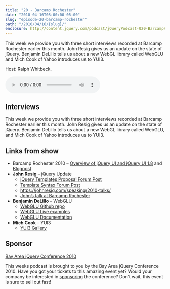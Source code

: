 ```yaml
---
title: "20 - Barcamp Rochester"
date: "2010-04-16T08:00:00-05:00"
slug: "episode-20-barcamp-rochester"
path: "/2010/04/16/{slug}/"
enclosure: http://content.jquery.com/podcast/jQueryPodcast-020-BarcampRochester.mp3
---
```

This week we provide you with three short interviews recorded at Barcamp Rochester earlier this month.  John Resig gives us an update on the state of jQuery.  Benjamin DeLillo tells us about a new WebGL library called WebGLU and Mich Cook of Yahoo introduces us to YUI3.

Host: Ralph Whitbeck.

<audio src="http://content.jquery.com/podcast/jQueryPodcast-020-BarcampRochester.mp3" controls=""></audio>

## Interviews

This week we provide you with three short interviews recorded at Barcamp Rochester earlier this month. John Resig gives us an update on the state of jQuery. Benjamin DeLillo tells us about a new WebGL library called WebGLU, and Mich Cook of Yahoo introduces us to YUI3.

## Links from show

* Barcamp Rochester 2010 – [Overview of jQuery UI and jQuery UI 1.8](http://web.archive.org/web/20110403012218/http://ralphwhitbeck.com/talks/barcamp10/) and [Blogpost](http://web.archive.org/web/20100427174955/http://ralphwhitbeck.com/2010/04/04/BarcampRochester2010OverviewOfJQueryUIAndJQueryUI18.aspx)
* **John Resig** – jQuery Update
    * [jQuery Templates Proposal Forum Post](http://web.archive.org/web/20100308133558/http://forum.jquery.com/topic/jquery-templates-proposal)
    * [Template Syntax Forum Post](http://web.archive.org/web/20100410205749/http://forum.jquery.com/topic/templating-syntax)
    * <https://johnresig.com/speaking/2010-talks/>
    * [John’s talk at Barcamp Rochester](http://web.archive.org/web/20100520135331/http://www.ustream.tv/recorded/5931069)
* **Benjamin DeLillo** – WebGLU
    * [WebGLU Github repo](http://github.com/OneGeek/WebGLU/)
    * [WebGLU Live examples](https://github.com/OneGeek/WebGLU/tree/master/examples)
    * [WebGLU Documentation](https://github.com/OneGeek/WebGLU/tree/master/doc)
* **Mich Cook** – YUI3
    * [YUI3 Gallery](http://web.archive.org/web/20100901221643/http://yuilibrary.com/gallery/)

## Sponsor

[Bay Area jQuery Conference 2010](http://web.archive.org/web/20110820101313/http://events.jquery.org/2010/sf-bay-area/)

This weeks podcast is brought to you by the Bay Area jQuery Conference 2010. Have you got your tickets to this amazing event yet? Would your company be interested in [sponsoring](http://web.archive.org/web/20110824194958/http://events.jquery.org/2010/sf-bay-area/sponsors/) the conference? Don’t wait, this event is sure to sell out fast!
